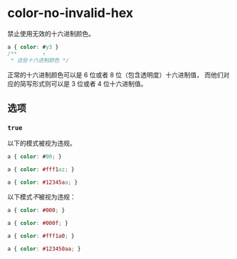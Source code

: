 # color-no-invalid-hex

禁止使用无效的十六进制颜色。

```css
a { color: #y3 }
/**        ↑
 * 这些十六进制颜色 */
```

正常的十六进制颜色可以是 6 位或者 8 位（包含透明度）十六进制值， 而他们对应的简写形式则可以是 3 位或者 4 位十六进制值。

## 选项

### `true`

以下的模式被视为违规。

```css
a { color: #00; }
```

```css
a { color: #fff1az; }
```

```css
a { color: #12345aa; }
```

以下模式*不*被视为违规：

```css
a { color: #000; }
```

```css
a { color: #000f; }
```

```css
a { color: #fff1a0; }
```

```css
a { color: #123450aa; }
```
